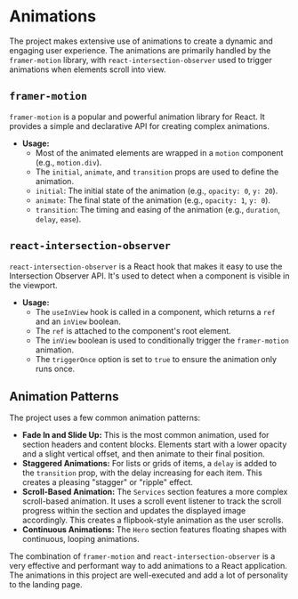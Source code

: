 # Animations

The project makes extensive use of animations to create a dynamic and engaging user experience. The animations are primarily handled by the `framer-motion` library, with `react-intersection-observer` used to trigger animations when elements scroll into view.

## `framer-motion`

`framer-motion` is a popular and powerful animation library for React. It provides a simple and declarative API for creating complex animations.

*   **Usage:**
    *   Most of the animated elements are wrapped in a `motion` component (e.g., `motion.div`).
    *   The `initial`, `animate`, and `transition` props are used to define the animation.
    *   `initial`: The initial state of the animation (e.g., `opacity: 0`, `y: 20`).
    *   `animate`: The final state of the animation (e.g., `opacity: 1`, `y: 0`).
    *   `transition`: The timing and easing of the animation (e.g., `duration`, `delay`, `ease`).

## `react-intersection-observer`

`react-intersection-observer` is a React hook that makes it easy to use the Intersection Observer API. It's used to detect when a component is visible in the viewport.

*   **Usage:**
    *   The `useInView` hook is called in a component, which returns a `ref` and an `inView` boolean.
    *   The `ref` is attached to the component's root element.
    *   The `inView` boolean is used to conditionally trigger the `framer-motion` animation.
    *   The `triggerOnce` option is set to `true` to ensure the animation only runs once.

## Animation Patterns

The project uses a few common animation patterns:

*   **Fade In and Slide Up:** This is the most common animation, used for section headers and content blocks. Elements start with a lower opacity and a slight vertical offset, and then animate to their final position.
*   **Staggered Animations:** For lists or grids of items, a `delay` is added to the `transition` prop, with the delay increasing for each item. This creates a pleasing "stagger" or "ripple" effect.
*   **Scroll-Based Animation:** The `Services` section features a more complex scroll-based animation. It uses a scroll event listener to track the scroll progress within the section and updates the displayed image accordingly. This creates a flipbook-style animation as the user scrolls.
*   **Continuous Animations:** The `Hero` section features floating shapes with continuous, looping animations.

The combination of `framer-motion` and `react-intersection-observer` is a very effective and performant way to add animations to a React application. The animations in this project are well-executed and add a lot of personality to the landing page. 